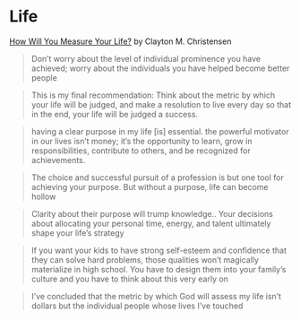 # Life

[How Will You Measure Your Life?](https://hbr.org/2010/07/how-will-you-measure-your-life) by Clayton M. Christensen

> Don’t worry about the level of individual prominence you have achieved; worry about the individuals you have helped become better people

> This is my final recommendation: Think about the metric by which your life will be judged, and make a resolution to live every day so that in the end, your life will be judged a success.

> having a clear purpose in my life [is] essential. the powerful motivator in our lives isn’t money; it’s the opportunity to learn, grow in responsibilities, contribute to others, and be recognized for achievements.

> The choice and successful pursuit of a profession is but one tool for achieving your purpose. But without a purpose, life can become hollow

> Clarity about their purpose will trump knowledge.. Your decisions about allocating your personal time, energy, and talent ultimately shape your life’s strategy

> If you want your kids to have strong self-esteem and confidence that they can solve hard problems, those qualities won’t magically materialize in high school. You have to design them into your family’s culture and you have to think about this very early on

> I’ve concluded that the metric by which God will assess my life isn’t dollars but the individual people whose lives I’ve touched


